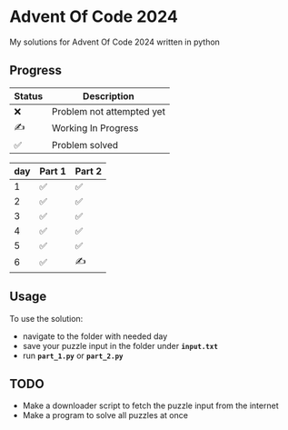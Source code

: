 # Advent Of Code 2024

My solutions for Advent Of Code 2024 written in python

## Progress
| Status | Description |
| ------ | ----------- |
| ❌     | Problem not attempted yet |
| ✍     | Working In Progress |
| ✅     | Problem solved |

| day | Part 1 | Part 2 |
|-----|--------|--------|
| 1   |  ✅   |   ✅   |
| 2   |  ✅   |   ✅   |
| 3   |  ✅   |   ✅   |
| 4   |  ✅   |   ✅   |
| 5   |  ✅   |   ✅   |
| 6   |  ✅   |   ✍   |

## Usage
To use the solution:
- navigate to the folder with needed day
- save your puzzle input in the folder under **``input.txt``**
- run **``part_1.py``** or **``part_2.py``**

## TODO
- Make a downloader script to fetch the puzzle input from the internet
- Make a program to solve all puzzles at once